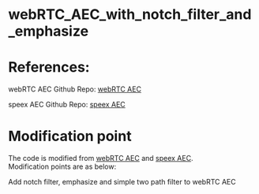 # webRTC_AEC_with_notch_filter_and_emphasize

# References: 

webRTC AEC Github Repo: [webRTC AEC](https://github.com/YAN-sysbest/WebRTC-AEC)

speex AEC Github Repo: [speex AEC](https://github.com/echocatzh/SPEEX-AEC-python)


# Modification point
The code is modified from [webRTC AEC](https://github.com/YAN-sysbest/WebRTC-AEC) and [speex AEC](https://github.com/echocatzh/SPEEX-AEC-python).  
Modification points are as below:

Add notch filter, emphasize and simple two path filter to webRTC AEC 
